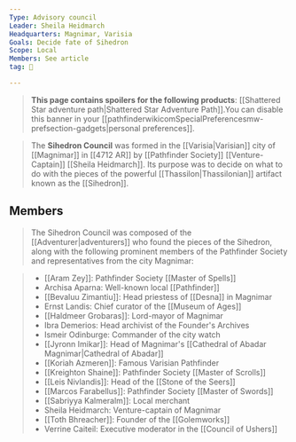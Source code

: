 ```yaml
---
Type: Advisory council
Leader: Sheila Heidmarch
Headquarters: Magnimar, Varisia
Goals: Decide fate of Sihedron
Scope: Local
Members: See article
tag: 👥

---
```


> **This page contains spoilers for the following products**: [[Shattered Star adventure path|Shattered Star Adventure Path]].You can disable this banner in your [[pathfinderwikicomSpecialPreferencesmw-prefsection-gadgets|personal preferences]].


> The **Sihedron Council** was formed in the [[Varisia|Varisian]] city of [[Magnimar]] in [[4712 AR]] by [[Pathfinder Society]] [[Venture-Captain]] [[Sheila Heidmarch]]. Its purpose was to decide on what to do with the pieces of the powerful [[Thassilon|Thassilonian]] artifact known as the [[Sihedron]].


## Members

> The Sihedron Council was composed of the [[Adventurer|adventurers]] who found the pieces of the Sihedron, along with the following prominent members of the Pathfinder Society and representatives from the city Magnimar:

> - [[Aram Zey]]: Pathfinder Society [[Master of Spells]]
> - Archisa Aparna: Well-known local [[Pathfinder]]
> - [[Bevaluu Zimantiu]]: Head priestess of [[Desna]] in Magnimar
> - Ernst Landis: Chief curator of the [[Museum of Ages]]
> - [[Haldmeer Grobaras]]: Lord-mayor of Magnimar
> - Ibra Demerios: Head archivist of the Founder's Archives
> - Ismeir Odinburge: Commander of the city watch
> - [[Jyronn Imikar]]: Head of Magnimar's [[Cathedral of Abadar Magnimar|Cathedral of Abadar]]
> - [[Koriah Azmeren]]: Famous Varisian Pathfinder
> - [[Kreighton Shaine]]: Pathfinder Society [[Master of Scrolls]]
> - [[Leis Nivlandis]]: Head of the [[Stone of the Seers]]
> - [[Marcos Farabellus]]: Pathfinder Society [[Master of Swords]]
> - [[Sabriyya Kalmeralm]]: Local merchant
> - Sheila Heidmarch: Venture-captain of Magnimar
> - [[Toth Bhreacher]]: Founder of the [[Golemworks]]
> - Verrine Caiteil: Executive moderator in the [[Council of Ushers]]






